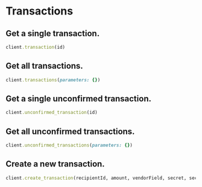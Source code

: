 # Transactions

## Get a single transaction.

```ruby
client.transaction(id)
```

## Get all transactions.

```ruby
client.transactions(parameters: {})
```

## Get a single unconfirmed transaction.

```ruby
client.unconfirmed_transaction(id)
```

## Get all unconfirmed transactions.

```ruby
client.unconfirmed_transactions(parameters: {})
```

## Create a new transaction.

```ruby
client.create_transaction(recipientId, amount, vendorField, secret, secondSecret)
```
